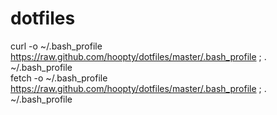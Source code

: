 dotfiles
========

curl -o ~/.bash_profile  https://raw.github.com/hoopty/dotfiles/master/.bash_profile ; . ~/.bash_profile  
fetch -o ~/.bash_profile  https://raw.github.com/hoopty/dotfiles/master/.bash_profile ; . ~/.bash_profile  
